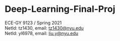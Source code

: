 # Deep-Learning-Final-Proj
ECE-GY 9123 / Spring 2021  
NetId: tz1430, email: tz1430@nyu.edu  
NetId: yl6978, email: liu.y@nyu.edu
